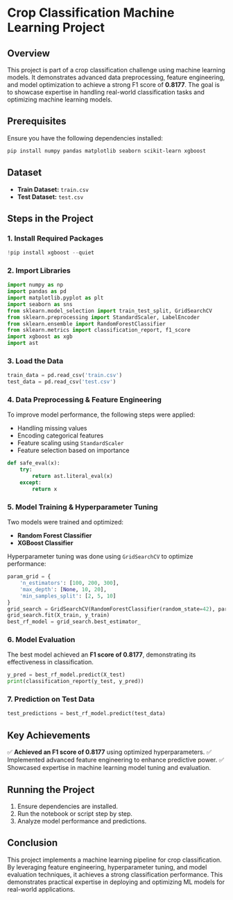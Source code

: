 # Crop Classification Machine Learning Project


## Overview

This project is part of a crop classification challenge using machine learning models. It demonstrates advanced data preprocessing, feature engineering, and model optimization to achieve a strong F1 score of **0.8177**. The goal is to showcase expertise in handling real-world classification tasks and optimizing machine learning models.

## Prerequisites

Ensure you have the following dependencies installed:

```sh
pip install numpy pandas matplotlib seaborn scikit-learn xgboost
```

## Dataset

- **Train Dataset:** `train.csv`
- **Test Dataset:** `test.csv`

## Steps in the Project

### 1. Install Required Packages

```python
!pip install xgboost --quiet
```

### 2. Import Libraries

```python
import numpy as np
import pandas as pd
import matplotlib.pyplot as plt
import seaborn as sns
from sklearn.model_selection import train_test_split, GridSearchCV
from sklearn.preprocessing import StandardScaler, LabelEncoder
from sklearn.ensemble import RandomForestClassifier
from sklearn.metrics import classification_report, f1_score
import xgboost as xgb
import ast
```

### 3. Load the Data

```python
train_data = pd.read_csv('train.csv')
test_data = pd.read_csv('test.csv')
```

### 4. Data Preprocessing & Feature Engineering

To improve model performance, the following steps were applied:

- Handling missing values
- Encoding categorical features
- Feature scaling using `StandardScaler`
- Feature selection based on importance

```python
def safe_eval(x):
    try:
        return ast.literal_eval(x)
    except:
        return x
```

### 5. Model Training & Hyperparameter Tuning

Two models were trained and optimized:

- **Random Forest Classifier**
- **XGBoost Classifier**

Hyperparameter tuning was done using `GridSearchCV` to optimize performance:

```python
param_grid = {
    'n_estimators': [100, 200, 300],
    'max_depth': [None, 10, 20],
    'min_samples_split': [2, 5, 10]
}
grid_search = GridSearchCV(RandomForestClassifier(random_state=42), param_grid, cv=5, scoring='f1', n_jobs=-1)
grid_search.fit(X_train, y_train)
best_rf_model = grid_search.best_estimator_
```

### 6. Model Evaluation

The best model achieved an **F1 score of 0.8177**, demonstrating its effectiveness in classification.

```python
y_pred = best_rf_model.predict(X_test)
print(classification_report(y_test, y_pred))
```

### 7. Prediction on Test Data

```python
test_predictions = best_rf_model.predict(test_data)
```

## Key Achievements

✅ **Achieved an F1 score of 0.8177** using optimized hyperparameters. 
✅ Implemented advanced feature engineering to enhance predictive power. 
✅ Showcased expertise in machine learning model tuning and evaluation.

## Running the Project

1. Ensure dependencies are installed.
2. Run the notebook or script step by step.
3. Analyze model performance and predictions.

## Conclusion

This project implements a machine learning pipeline for crop classification. By leveraging feature engineering, hyperparameter tuning, and model evaluation techniques, it achieves a strong classification performance. This demonstrates practical expertise in deploying and optimizing ML models for real-world applications.

